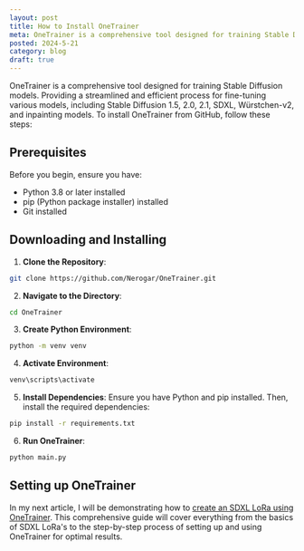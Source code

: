 ```yaml
---
layout: post
title: How to Install OneTrainer
meta: OneTrainer is a comprehensive tool designed for training Stable Diffusion models. Providing a streamlined and efficient process for fine-tuning various models...
posted: 2024-5-21
category: blog
draft: true
---
```


OneTrainer is a comprehensive tool designed for training Stable Diffusion models. Providing a streamlined and efficient process for fine-tuning various models, including Stable Diffusion 1.5, 2.0, 2.1, SDXL, Würstchen-v2, and inpainting models. To install OneTrainer from GitHub, follow these steps:

## Prerequisites

Before you begin, ensure you have:
- Python 3.8 or later installed
- pip (Python package installer) installed
- Git installed

## Downloading and Installing

1. **Clone the Repository**:
```bash
git clone https://github.com/Nerogar/OneTrainer.git
```

2. **Navigate to the Directory**:
```bash
cd OneTrainer
```

3. **Create Python Environment**:
```bash
python -m venv venv
```

4. **Activate Environment**:
```bash
venv\scripts\activate
```

5. **Install Dependencies**:
Ensure you have Python and pip installed. Then, install the required dependencies:
```bash
pip install -r requirements.txt
```

6. **Run OneTrainer**:
```bash
python main.py
```

## Setting up OneTrainer

In my next article, I will be demonstrating how to <a href="http://matrixfox.com/blog/2024/05/28/onetrainer-training-sdxl-loras/">create an SDXL LoRa using OneTrainer</a>. This comprehensive guide will cover everything from the basics of SDXL LoRa's to the step-by-step process of setting up and using OneTrainer for optimal results. 
